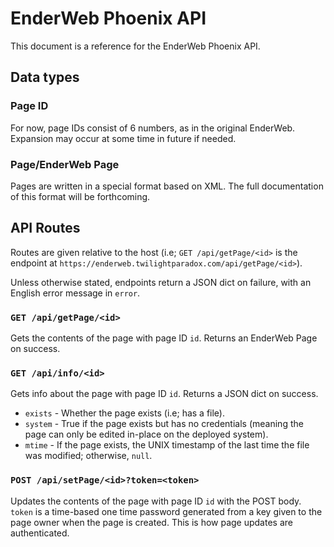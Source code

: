 # EnderWeb Phoenix API

This document is a reference for the EnderWeb Phoenix API.

## Data types

### Page ID

For now, page IDs consist of 6 numbers, as in the original EnderWeb. Expansion may occur at some time in future if needed.

### Page/EnderWeb Page

Pages are written in a special format based on XML. The full documentation of this format will be forthcoming.

## API Routes

Routes are given relative to the host (i.e; `GET /api/getPage/<id>` is the endpoint at `https://enderweb.twilightparadox.com/api/getPage/<id>`).

Unless otherwise stated, endpoints return a JSON dict on failure, with an English error message in `error`.

### `GET /api/getPage/<id>`

Gets the contents of the page with page ID `id`. Returns an EnderWeb Page on success.

### `GET /api/info/<id>`

Gets info about the page with page ID `id`. Returns a JSON dict on success.

 - `exists` - Whether the page exists (i.e; has a file).
 - `system` - True if the page exists but has no credentials (meaning the page can only be edited in-place on the deployed system).
 - `mtime` - If the page exists, the UNIX timestamp of the last time the file was modified; otherwise, `null`.

### `POST /api/setPage/<id>?token=<token>`

Updates the contents of the page with page ID `id` with the POST body. `token` is a time-based one time password generated from a key given to the page owner when the page is created. This is how page updates are authenticated.
